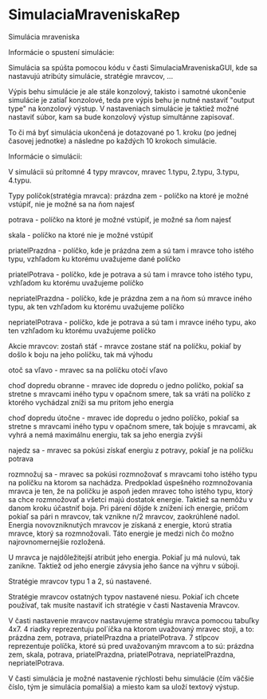 # SimulaciaMraveniskaRep
Simulácia mraveniska

Informácie o spustení simulácie:

Simulácia sa spúšta pomocou kódu v časti SimulaciaMraveniskaGUI, kde sa nastavujú atribúty simulácie, stratégie mravcov, ...

Výpis behu simulácie je ale stále konzolový, takisto i samotné ukončenie simulácie je zatiaľ konzolové, teda pre výpis behu 
je nutné nastaviť "output type" na konzolový výstup.
V nastaveniach simulácie je taktiež možné nastaviť súbor, kam sa bude konzolový výstup simultánne zapisovať.

To či má byť simulácia ukončená je dotazované po 1. kroku (po jednej časovej jednotke) a následne po každých 10 krokoch simulácie.

Informácie o simulácii:

V simulácii sú prítomné 4 typy mravcov, mravec 1.typu, 2.typu, 3.typu, 4.typu.

Typy políčok(stratégia mravca):
prázdna zem - políčko na ktoré je možné vstúpiť,
nie je možné sa na ňom najesť

potrava - políčko na ktoré je možné vstúpiť,
je možné sa ňom najesť

skala - políčko na ktoré nie je možné vstúpiť

priatelPrazdna - políčko, kde je prázdna zem a sú tam
i mravce toho istého typu, vzhľadom ku ktorému uvažujeme
dané políčko

priatelPotrava - políčko, kde je potrava a sú tam i mravce toho
istého typu, vzhľadom ku ktorému uvažujeme políčko

nepriatelPrazdna - políčko, kde je prázdna zem a na ňom sú 
mravce iného typu, ak ten vzhľadom ku ktorému  uvažujeme 
políčko

nepriatelPotrava - políčko, kde je potrava a sú tam i mravce
iného typu, ako ten vzhľadom ku ktorému uvažujeme 
políčko

Akcie mravcov:
zostaň stáť - mravce zostane stáť na políčku, pokiaľ by došlo k
boju na jeho políčku, tak má výhodu

otoč sa vľavo - mravec sa na políčku otočí vľavo

choď dopredu obranne - mravec ide dopredu o jedno políčko, pokiaľ sa stretne s
mravcami iného typu v opačnom smere, tak sa vráti na políčko z ktorého vychádzal
zníži sa mu pritom jeho energia

choď dopredu útočne - mravec ide dopredu o jedno políčko, pokiaľ sa stretne s
mravcami iného typu v opačnom smere, tak bojuje s mravcami, ak vyhrá a 
nemá maximálnu energiu, tak sa jeho energia zvýši

najedz sa - mravec sa pokúsi získať energiu z potravy, pokiaľ je na políčku potrava

rozmnožuj sa - mravec sa pokúsi rozmnožovať s mravcami toho istého typu na 
políčku na ktorom sa nachádza. Predpoklad úspešného rozmnožovania mravca
je ten, že na políčku je aspoň jeden mravec toho istého typu, ktorý sa chce rozmnožovať
a všetci majú dostatok energie. Taktiež sa nemôžu v danom kroku účastniť boja.
Pri párení dôjde k znížení ich energie, pričom pokiaľ sa pári n mravcov, tak vznikne n/2 
mravcov, zaokrúhlené nadol. Energia novovzniknutých mravcov je získaná z energie, ktorú
stratia mravce, ktorý sa rozmnožovali. Táto energie je medzi nich čo možno najrovnomernejšie
rozložená.

U mravca je najdôležitejší atribút jeho energia. Pokiaľ ju má nulovú, tak zanikne. Taktiež od
jeho energie závysia jeho šance na výhru v súboji.

Stratégie mravcov typu 1 a 2, sú nastavené. 

Stratégie mravcov ostatných typov nastavené niesu. 
Pokiaľ ich chcete používať, tak musíte nastaviť ich stratégie v časti Nastavenia Mravcov.

V časti nastavenie mravcov nastavujeme stratégiu mravca pomocou tabuľky 4x7.
4 riadky reprezentuju pol´íčka na ktorom uvažovaný mravec stoji, a to: prázdna zem, potrava,
priatelPrazdna a priatelPotrava.
7 stlpcov reprezentuje políčka, ktoré sú pred uvažovaným mravcom a to sú:
prázdna zem, skala, potrava, priatelPrazdna, priatelPotrava, nepriatelPrazdna, nepriatelPotrava.

V časti simulácia je možné nastavenie rýchlosti behu simulácie (čím väčšie číslo, tým je simulácia
pomalšia) a miesto kam sa uloží textový výstup.
